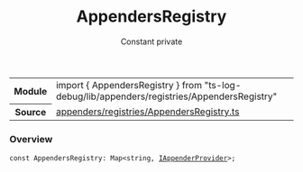 <header class="symbol-info-header">    <h1 id="appendersregistry">AppendersRegistry</h1>    <label class="symbol-info-type-label const">Constant</label>    <label class="api-type-label private">private</label>  </header>
<section class="symbol-info">      <table class="is-full-width">        <tbody>        <tr>          <th>Module</th>          <td>            <div class="lang-typescript">                <span class="token keyword">import</span> { AppendersRegistry }                 <span class="token keyword">from</span>                 <span class="token string">"ts-log-debug/lib/appenders/registries/AppendersRegistry"</span>                            </div>          </td>        </tr>        <tr>          <th>Source</th>          <td>            <a href="https://github.com/romakita/log-debug/blob/v5.0.0/src/appenders/registries/AppendersRegistry.ts#L0-L0">                appenders/registries/AppendersRegistry.ts            </a>        </td>        </tr>                </tbody>      </table>    </section>

### Overview

<pre><code class="typescript-lang"><span class="token keyword">const</span> AppendersRegistry<span class="token punctuation">:</span> Map<<span class="token keyword">string</span><span class="token punctuation">,</span> <a href="#api/common/appenders/iappenderprovider"><span class="token">IAppenderProvider</span></a>><span class="token punctuation">;</span></code></pre>

